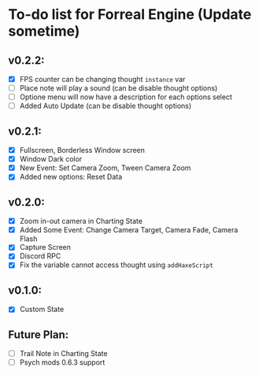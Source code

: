 # To-do list for Forreal Engine (Update sometime)
## v0.2.2:
- [X] FPS counter can be changing thought `instance` var
- [ ] Place note will play a sound (can be disable thought options)
- [ ] Optione menu will now have a description for each options select
- [ ] Added Auto Update (can be disable thought options)

## v0.2.1:
- [X] Fullscreen, Borderless Window screen
- [X] Window Dark color
- [X] New Event: Set Camera Zoom, Tween Camera Zoom
- [X] Added new options: Reset Data

## v0.2.0:
- [X] Zoom in-out camera in Charting State
- [X] Added Some Event: Change Camera Target, Camera Fade, Camera Flash
- [X] Capture Screen
- [X] Discord RPC
- [X] Fix the variable cannot access thought using `addHaxeScript`

## v0.1.0:
- [X] Custom State

## Future Plan:
- [ ] Trail Note in Charting State
- [ ] Psych mods 0.6.3 support